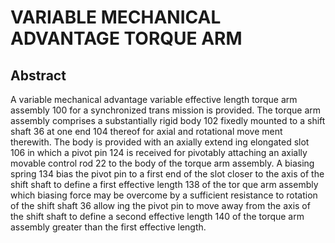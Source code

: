 # VARIABLE MECHANICAL ADVANTAGE TORQUE ARM

## Abstract
A variable mechanical advantage variable effective length torque arm assembly 100 for a synchronized trans mission is provided. The torque arm assembly comprises a substantially rigid body 102 fixedly mounted to a shift shaft 36 at one end 104 thereof for axial and rotational move ment therewith. The body is provided with an axially extend ing elongated slot 106 in which a pivot pin 124 is received for pivotably attaching an axially movable control rod 22 to the body of the torque arm assembly. A biasing spring 134 bias the pivot pin to a first end of the slot closer to the axis of the shift shaft to define a first effective length 138 of the tor que arm assembly which biasing force may be overcome by a sufficient resistance to rotation of the shift shaft 36 allow ing the pivot pin to move away from the axis of the shift shaft to define a second effective length 140 of the torque arm assembly greater than the first effective length.